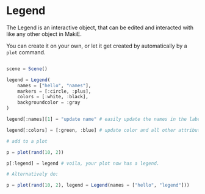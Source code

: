 # Legend


The Legend is an interactive object, that can be edited and interacted with like
any other object in MakiE.

You can create it on your own, or let it get created by automatically by a `plot`
command.

```julia

scene = Scene()

legend = Legend(
    names = ["hello", "names"],
    markers = [:circle, :plus],
    colors = [:white, :black],
    backgroundcolor = :gray
)

legend[:names][1] = "update name" # easily update the names in the label

legend[:colors] = [:green, :blue] # update color and all other attributes in the same way

# add to a plot

p = plot(rand(10, 2))

p[:legend] = legend # voila, your plot now has a legend.

# Alternatively do:

p = plot(rand(10, 2), legend = Legend(names = ["hello", "legend"]))
```
